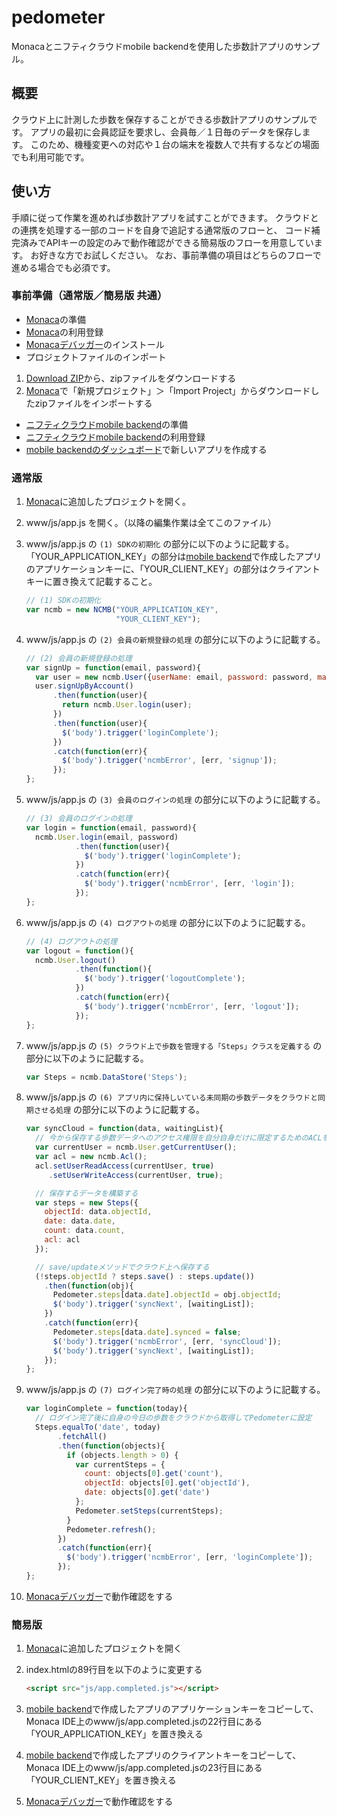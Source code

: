 # pedometer
Monacaとニフティクラウドmobile backendを使用した歩数計アプリのサンプル。

## 概要

クラウド上に計測した歩数を保存することができる歩数計アプリのサンプルです。
アプリの最初に会員認証を要求し、会員毎／１日毎のデータを保存します。
このため、機種変更への対応や１台の端末を複数人で共有するなどの場面でも利用可能です。

## 使い方

手順に従って作業を進めれば歩数計アプリを試すことができます。
クラウドとの連携を処理する一部のコードを自身で追記する通常版のフローと、
コード補完済みでAPIキーの設定のみで動作確認ができる簡易版のフローを用意しています。
お好きな方でお試しください。
なお、事前準備の項目はどちらのフローで進める場合でも必須です。

### 事前準備（通常版／簡易版 共通）

* [Monaca](https://ja.monaca.io/)の準備
 * [Monaca](https://ja.monaca.io/)の利用登録
 * [Monacaデバッガー](https://ja.monaca.io/debugger.html)のインストール
 * プロジェクトファイルのインポート
  1. [Download ZIP](https://github.com/ndyuya/pedometer/archive/master.zip)から、zipファイルをダウンロードする
  1. [Monaca](https://ja.monaca.io/)で「新規プロジェクト」＞「Import Project」からダウンロードしたzipファイルをインポートする
* [ニフティクラウドmobile backend](http://mb.cloud.nifty.com/)の準備
 * [ニフティクラウドmobile backend](http://mb.cloud.nifty.com/)の利用登録
 * [mobile backendのダッシュボード](https://console.mb.cloud.nifty.com/)で新しいアプリを作成する

### 通常版

1. [Monaca](https://ja.monaca.io/)に追加したプロジェクトを開く。
1. www/js/app.js を開く。（以降の編集作業は全てこのファイル）
1. www/js/app.js の `(1) SDKの初期化` の部分に以下のように記載する。「YOUR_APPLICATION_KEY」の部分は[mobile backend](https://console.mb.cloud.nifty.com/)で作成したアプリのアプリケーションキーに、「YOUR_CLIENT_KEY」の部分はクライアントキーに置き換えて記載すること。
   ```javascript
   // (1) SDKの初期化
   var ncmb = new NCMB("YOUR_APPLICATION_KEY",
                       "YOUR_CLIENT_KEY");
   ```

1. www/js/app.js の `(2) 会員の新規登録の処理` の部分に以下のように記載する。
   ```javascript
   // (2) 会員の新規登録の処理
   var signUp = function(email, password){
     var user = new ncmb.User({userName: email, password: password, mailAddress: email});
     user.signUpByAccount()
         .then(function(user){
           return ncmb.User.login(user);
         })
         .then(function(user){
           $('body').trigger('loginComplete');
         })
         .catch(function(err){
           $('body').trigger('ncmbError', [err, 'signup']);
         });
   };
   ```

1. www/js/app.js の `(3) 会員のログインの処理` の部分に以下のように記載する。
   ```javascript
   // (3) 会員のログインの処理
   var login = function(email, password){
     ncmb.User.login(email, password)
              .then(function(user){
                $('body').trigger('loginComplete');
              })
              .catch(function(err){
                $('body').trigger('ncmbError', [err, 'login']);
              });
   };
   ```

1. www/js/app.js の `(4) ログアウトの処理` の部分に以下のように記載する。
   ```javascript
   // (4) ログアウトの処理
   var logout = function(){
     ncmb.User.logout()
              .then(function(){
                $('body').trigger('logoutComplete');
              })
              .catch(function(err){
                $('body').trigger('ncmbError', [err, 'logout']);
              });
   };
   ```

1. www/js/app.js の `(5) クラウド上で歩数を管理する「Steps」クラスを定義する` の部分に以下のように記載する。
   ```javascript
   var Steps = ncmb.DataStore('Steps');
   ```

1. www/js/app.js の `(6) アプリ内に保持しいている未同期の歩数データをクラウドと同期させる処理` の部分に以下のように記載する。
   ```javascript
   var syncCloud = function(data, waitingList){
     // 今から保存する歩数データへのアクセス権限を自分自身だけに限定するためのACLを作る
     var currentUser = ncmb.User.getCurrentUser();
     var acl = new ncmb.Acl();
     acl.setUserReadAccess(currentUser, true)
        .setUserWriteAccess(currentUser, true);

     // 保存するデータを構築する
     var steps = new Steps({
       objectId: data.objectId,
       date: data.date,
       count: data.count,
       acl: acl
     });

     // save/updateメソッドでクラウド上へ保存する
     (!steps.objectId ? steps.save() : steps.update())
       .then(function(obj){
         Pedometer.steps[data.date].objectId = obj.objectId;
         $('body').trigger('syncNext', [waitingList]);
       })
       .catch(function(err){
         Pedometer.steps[data.date].synced = false;
         $('body').trigger('ncmbError', [err, 'syncCloud']);
         $('body').trigger('syncNext', [waitingList]);
       });
   };
   ```

1. www/js/app.js の `(7) ログイン完了時の処理` の部分に以下のように記載する。
   ```javascript
   var loginComplete = function(today){
     // ログイン完了後に自身の今日の歩数をクラウドから取得してPedometerに設定
     Steps.equalTo('date', today)
          .fetchAll()
          .then(function(objects){
            if (objects.length > 0) {
              var currentSteps = {
                count: objects[0].get('count'),
                objectId: objects[0].get('objectId'),
                date: objects[0].get('date')
              };
              Pedometer.setSteps(currentSteps);
            }
            Pedometer.refresh();
          })
          .catch(function(err){
            $('body').trigger('ncmbError', [err, 'loginComplete']);
          });
   };
   ```

1. [Monacaデバッガー](https://ja.monaca.io/debugger.html)で動作確認をする

### 簡易版

1. [Monaca](https://ja.monaca.io/)に追加したプロジェクトを開く
1. index.htmlの89行目を以下のように変更する
   ```html
   <script src="js/app.completed.js"></script>
   ```

1. [mobile backend](https://console.mb.cloud.nifty.com/)で作成したアプリのアプリケーションキーをコピーして、Monaca IDE上のwww/js/app.completed.jsの22行目にある「YOUR_APPLICATION_KEY」を置き換える
1. [mobile backend](https://console.mb.cloud.nifty.com/)で作成したアプリのクライアントキーをコピーして、Monaca IDE上のwww/js/app.completed.jsの23行目にある「YOUR_CLIENT_KEY」を置き換える
1. [Monacaデバッガー](https://ja.monaca.io/debugger.html)で動作確認をする
